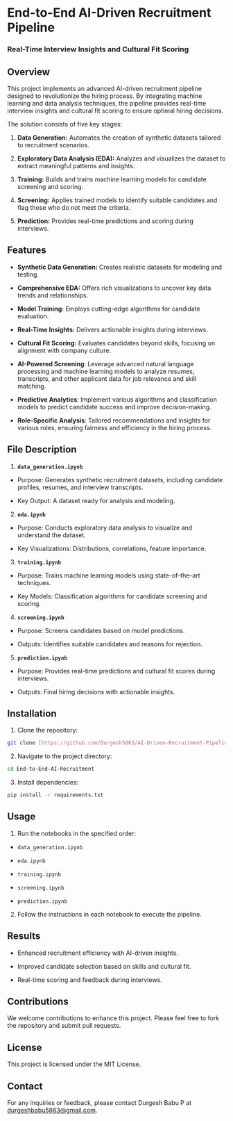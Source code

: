 
# End-to-End AI-Driven Recruitment Pipeline
###  Real-Time Interview Insights and Cultural Fit Scoring



## Overview

This project implements an advanced AI-driven recruitment pipeline designed to revolutionize the hiring process. By integrating machine learning and data analysis techniques, the pipeline provides real-time interview insights and cultural fit scoring to ensure optimal hiring decisions.

The solution consists of five key stages:

1. **Data Generation:** Automates the creation of synthetic datasets tailored to recruitment scenarios.

2. **Exploratory Data Analysis (EDA):** Analyzes and visualizes the dataset to extract meaningful patterns and insights.

3. **Training:** Builds and trains machine learning models for candidate screening and scoring.

4. **Screening:** Applies trained models to identify suitable candidates and flag those who do not meet the criteria.

5. **Prediction:** Provides real-time predictions and scoring during interviews.
## Features
- **Synthetic Data Generation:** Creates realistic datasets for modeling and testing.

- **Comprehensive EDA:** Offers rich visualizations to uncover key data trends and relationships.

- **Model Training:** Employs cutting-edge algorithms for candidate evaluation.

- **Real-Time Insights:** Delivers actionable insights during interviews.

- **Cultural Fit Scoring:** Evaluates candidates beyond skills, focusing on alignment with company culture.

- **AI-Powered Screening**: Leverage advanced natural language processing and machine learning models to analyze resumes, transcripts, and other applicant data for job relevance and skill matching.

- **Predictive Analytics**: Implement various algorithms and classification models to predict candidate success and improve decision-making.

- **Role-Specific Analysis**: Tailored recommendations and insights for various roles, ensuring fairness and efficiency in the hiring process.
## File Description
1. **`data_generation.ipynb`**

- Purpose: Generates synthetic recruitment datasets, including candidate profiles, resumes, and interview transcripts.

- Key Output: A dataset ready for analysis and modeling.

2. **`eda.ipynb`**

- Purpose: Conducts exploratory data analysis to visualize and understand the dataset.

- Key Visualizations: Distributions, correlations, feature importance.

3. **`training.ipynb`**

- Purpose: Trains machine learning models using state-of-the-art techniques.

- Key Models: Classification algorithms for candidate screening and scoring.

4. **`screening.ipynb`**

- Purpose: Screens candidates based on model predictions.

- Outputs: Identifies suitable candidates and reasons for rejection.

5. **`prediction.ipynb`**

- Purpose: Provides real-time predictions and cultural fit scores during interviews.

- Outputs: Final hiring decisions with actionable insights.


## Installation
1. Clone the repository:
```bash
git clone [https://github.com/Durgesh5863/AI-Driven-Recruitment-Pipeline](https://github.com/Durgesh5863/AI-Driven-Recruitment-Pipeline.git)
```
2. Navigate to the project directory:
```bash
cd End-to-End-AI-Recruitment
```
3. Install dependencies:
```bash
pip install -r requirements.txt
```
## Usage
1. Run the notebooks in the specified order:

- `data_generation.ipynb`

- `eda.ipynb`

- `training.ipynb`

- `screening.ipynb`

- `prediction.ipynb`

2. Follow the instructions in each notebook to execute the pipeline.
## Results
- Enhanced recruitment efficiency with AI-driven insights.

- Improved candidate selection based on skills and cultural fit.

- Real-time scoring and feedback during interviews.
## Contributions

We welcome contributions to enhance this project. Please feel free to fork the repository and submit pull requests.
## License

This project is licensed under the MIT License.
## Contact

For any inquiries or feedback, please contact Durgesh Babu P at durgeshbabu5863@gmail.com.
